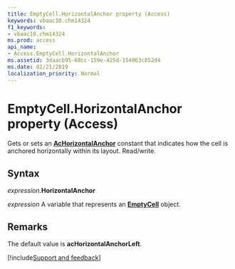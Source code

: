 ```yaml
---
title: EmptyCell.HorizontalAnchor property (Access)
keywords: vbaac10.chm14324
f1_keywords:
- vbaac10.chm14324
ms.prod: access
api_name:
- Access.EmptyCell.HorizontalAnchor
ms.assetid: 3daacb95-68cc-159e-425d-154063c852d4
ms.date: 02/21/2019
localization_priority: Normal
---
```



# EmptyCell.HorizontalAnchor property (Access)

Gets or sets an **[AcHorizontalAnchor](Access.AcHorizontalAnchor.md)** constant that indicates how the cell is anchored horizontally within its layout. Read/write.


## Syntax

_expression_.**HorizontalAnchor**

_expression_ A variable that represents an **[EmptyCell](Access.EmptyCell.md)** object.


## Remarks

The default value is **acHorizontalAnchorLeft**.


[!include[Support and feedback](~/includes/feedback-boilerplate.md)]